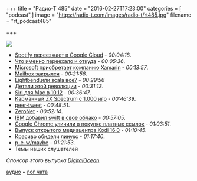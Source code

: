 +++
title = "Радио-Т 485"
date = "2016-02-27T17:23:00"
categories = [ "podcast",]
image = "https://radio-t.com/images/radio-t/rt485.jpg"
filename = "rt_podcast485"

+++

![](https://radio-t.com/images/radio-t/rt485.jpg)

- [Spotify переезжает в Google Cloud](http://www.engadget.com/2016/02/24/spotify-moving-data-to-google-cloud-platform/) - *00:04:18*.
- [Что именно переехало и откуда](https://news.spotify.com/int/2016/02/23/announcing-spotify-infrastructures-googley-future/) - *00:05:36*.
- [Microsoft приобретает компанию Xamarin](https://habrahabr.ru/company/microsoft/blog/277875/) - *00:13:57*.
- [Mailbox закрылся](http://thenextweb.com/apps/2016/02/26/mailbox-is-shutting-down-today-here-are-a-few-great-alternatives/) - *00:21:58*.
- [Lightbend,или scala все?](http://redmonk.com/jgovernor/2016/02/24/on-lightbend-lagom-and-java-is-dead-is-dead/) - *00:29:56*
- [Детали этой революции](https://www.voxxed.com/blog/2016/02/typesafe-rebrands-as-lightbend-debuts-with-java-microservices-framework/) - *00:31:13*.
- [Siri для Mac в 10.12](http://arstechnica.com/apple/2016/02/report-siri-for-mac-will-be-one-of-os-x-10-12s-major-new-features/) - *00:36:47*.
- [Карманный ZX Spectrum с 1,000 игр](http://metro.co.uk/2016/02/16/sir-clive-sinclair-to-launch-handheld-zx-spectrum-with-1000-games-5686886/) - *00:46:39*.
- [peer-tweet](https://github.com/lmatteis/peer-tweet) - *00:48:51*.
- [ZeroNet](http://zeronet.io/) - *00:52:14*.
- [IBM добавил swift в свое облако](http://www.businessinsider.com/apple-swift-gives-ibm-a-leg-up-in-cloud-2016-2) - *00:57:05*.
- [Google Chrome уличили в покупке платных ссылок](http://www.searchengines.ru/news/archives/google_ulichili.html) - *01:03:51*.
- [Выпуск открытого медиацентра Kodi 16.0](http://www.opennet.ru/opennews/art.shtml?num=43917) - *01:10:45*.
- [Красиво обидели линукс](http://motherboard.vice.com/read/linux-mint-was-hacked) - *01:17:40*.
- [p-e-w/maybe](https://github.com/p-e-w/maybe) - *01:21:53*.
- Темы наших слушателей

_Спонсор этого выпуска [DigitalOcean](https://www.digitalocean.com)_

[аудио](http://cdn.radio-t.com/rt_podcast485.mp3) • [лог чата](http://chat.radio-t.com/logs/radio-t-485.html)
<audio src="http://cdn.radio-t.com/rt_podcast485.mp3" preload="none"></audio>